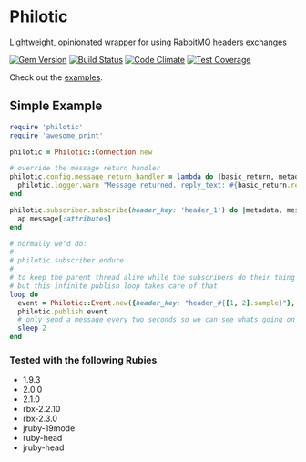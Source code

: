 # Philotic

Lightweight, opinionated wrapper for using RabbitMQ headers exchanges

[![Gem Version](https://badge.fury.io/rb/philotic.png)](http://badge.fury.io/rb/philotic)
[![Build Status](https://travis-ci.org/nkeyes/philotic.png?branch=master)](https://travis-ci.org/nkeyes/philotic)
[![Code Climate](https://codeclimate.com/github/nkeyes/philotic/badges/gpa.svg)](https://codeclimate.com/github/nkeyes/philotic)
[![Test Coverage](https://codeclimate.com/github/nkeyes/philotic/badges/coverage.svg)](https://codeclimate.com/github/nkeyes/philotic)

Check out the [examples](https://github.com/nkeyes/philotic/tree/master/examples).

## Simple Example
```Ruby
require 'philotic'
require 'awesome_print'

philotic = Philotic::Connection.new

# override the message return handler
philotic.config.message_return_handler = lambda do |basic_return, metadata, message|
  philotic.logger.warn "Message returned. reply_text: #{basic_return.reply_text}"
end

philotic.subscriber.subscribe(header_key: 'header_1') do |metadata, message|
  ap message[:attributes]
end

# normally we'd do:
#
# philotic.subscriber.endure
#
# to keep the parent thread alive while the subscribers do their thing
# but this infinite publish loop takes care of that
loop do
  event = Philotic::Event.new({header_key: "header_#{[1, 2].sample}"}, {payload_key: 'payload_value'})
  philotic.publish event
  # only send a message every two seconds so we can see whats going on
  sleep 2
end
```

### Tested with the following Rubies
* 1.9.3
* 2.0.0
* 2.1.0
* rbx-2.2.10
* rbx-2.3.0
* jruby-19mode
* ruby-head
* jruby-head
